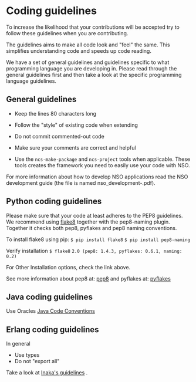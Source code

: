 # Coding guidelines

To increase the likelihood that your contributions will be accepted
try to follow these guidelines when you are contributing.

The guidelines aims to make all code look and "feel" the same. This
simplifies understanding code and speeds up code reading.

We have a set of general guidelines and guidelines specific to what
programming language you are developing in. Please read through the
general guidelines first and then take a look at the specific
programming language guidelines.

## General guidelines

* Keep the lines 80 characters long
* Follow the "style" of existing code when extending
* Do not commit commented-out code
* Make sure your comments are correct and helpful

* Use the ```ncs-make-package``` and ```ncs-project``` tools when
  applicable. These tools creates the framework you need to easily use
  your code with NSO.

For more information about how to develop NSO applications read the
NSO development guide (the file is named
nso_development-<nso-version>.pdf).

## Python coding guidelines

Please make sure that your code at least adheres to the PEP8
guidelines. We recommend using
[flake8](https://bitbucket.org/tarek/flake8/overview) together with
the pep8-naming plugin. Together it checks both pep8, pyflakes and
pep8 naming conventions.

To install flake8 using pip:
```$ pip install flake8```
```$ pip install pep8-naming```

Verify installation
```$ flake8```
```2.0 (pep8: 1.4.3, pyflakes: 0.6.1, naming: 0.2)```

For Other Installation options, check the link above.

See more information about pep8 at:
[pep8](https://www.python.org/dev/peps/pep-0008/)
and pyflakes at:
[pyflakes](https://pypi.python.org/pypi/pyflakes)


## Java coding guidelines

Use Oracles [Java Code
Conventions](http://www.oracle.com/technetwork/java/codeconventions-150003.pdf)


## Erlang coding guidelines

In general
* Use types
* Do not "export all"

Take a look at [Inaka's
guidelines](https://github.com/inaka/erlang_guidelines) .